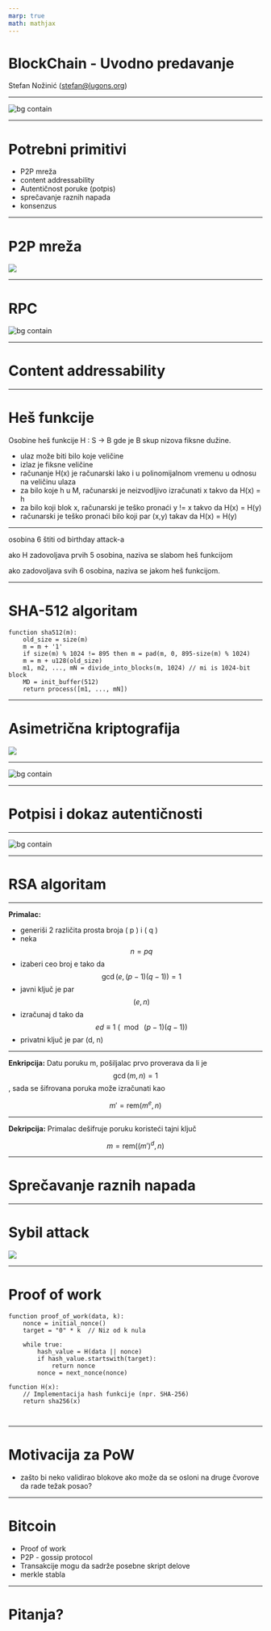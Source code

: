 ```yaml
---
marp: true
math: mathjax
---
```


# BlockChain - Uvodno predavanje 

Stefan Nožinić (stefan@lugons.org)

---

![bg contain](./diagrams/10.png)

---
# Potrebni primitivi 

* P2P mreža 
* content addressability 
* Autentičnost poruke (potpis)
* sprečavanje raznih napada 
* konsenzus

---
# P2P mreža 

![](./diagrams/1.png)

---
# RPC 

![bg contain](./diagrams/11.png)




---
# Content addressability


---
# Heš funkcije 

Osobine heš funkcije H : S -> B gde je B skup nizova fiksne dužine.

+ ulaz može biti bilo koje veličine
+ izlaz je fiksne veličine
+ računanje H(x) je računarski lako i u polinomijalnom vremenu u odnosu na veličinu ulaza
+ za bilo koje h u M, računarski je neizvodljivo izračunati x takvo da H(x) = h
+ za bilo koji blok x, računarski je teško pronaći y != x takvo da H(x) = H(y)
+ računarski je teško pronaći bilo koji par (x,y) takav da H(x) = H(y)

---

osobina 6 štiti od birthday attack-a

ako H zadovoljava prvih 5 osobina, naziva se slabom heš funkcijom

ako zadovoljava svih 6 osobina, naziva se jakom heš funkcijom.

---
#  SHA-512 algoritam

```
function sha512(m):
    old_size = size(m)
    m = m + '1'
    if size(m) % 1024 != 895 then m = pad(m, 0, 895-size(m) % 1024)
    m = m + u128(old_size)
    m1, m2, ..., mN = divide_into_blocks(m, 1024) // mi is 1024-bit block
    MD = init_buffer(512)
    return process([m1, ..., mN])

```



---
# Asimetrična kriptografija 

![](./diagrams/6.png)

---

![bg contain](./diagrams/7.png)



---
# Potpisi i dokaz autentičnosti 


---

![bg contain](./diagrams/8.png)

---
# RSA algoritam 

---

**Primalac:**

+ generiši 2 različita prosta broja \( p \) i \( q \)
+ neka 
$$ n = pq $$
+ izaberi ceo broj e tako da 
$$ \gcd(e, (p-1)(q-1)) = 1 $$
+ javni ključ je par 
$$(e, n)$$
+ izračunaj d tako da 
$$ ed \equiv 1 \ (\mod \ (p-1)(q-1)) $$
+ privatni ključ je par (d, n)

---

**Enkripcija:** Datu poruku  m, pošiljalac prvo proverava da li je 
$$ \gcd(m, n) = 1 $$
, sada se šifrovana poruka može izračunati kao

$$ m' = \text{rem}(m^e, n) $$


---
**Dekripcija:** Primalac dešifruje poruku koristeći tajni ključ

$$ m = \text{rem}((m')^d, n) $$


---
# Sprečavanje raznih napada

---
# Sybil attack 


![](./diagrams/4.png)

--- 
# Proof of work 

```
function proof_of_work(data, k):
    nonce = initial_nonce()
    target = "0" * k  // Niz od k nula

    while true:
        hash_value = H(data || nonce)
        if hash_value.startswith(target):
            return nonce
        nonce = next_nonce(nonce)

function H(x):
    // Implementacija hash funkcije (npr. SHA-256)
    return sha256(x)



```

---
# Motivacija za PoW

* zašto bi neko validirao blokove ako može da se osloni na druge čvorove da rade težak posao?

---
# Bitcoin 

* Proof of work 
* P2P - gossip protocol
* Transakcije mogu da sadrže posebne skript delove
* merkle stabla

---
# Pitanja?

